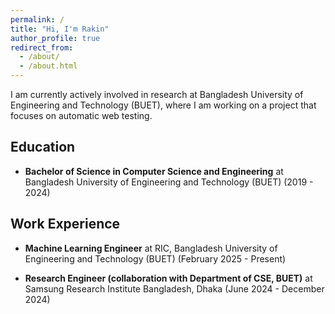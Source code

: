 ```yaml
---
permalink: /
title: "Hi, I'm Rakin"
author_profile: true
redirect_from: 
  - /about/
  - /about.html
---
```


<!-- write a brief bio about myself -->

I am currently actively involved in research at Bangladesh University of Engineering and Technology (BUET), where I am working on a project that focuses on automatic web testing. 



<!-- make a news section, this section will read from a folder and render the contents of txt files and post it here as news  -->


## Education 
- **Bachelor of Science in Computer Science and Engineering** at Bangladesh University of Engineering and Technology (BUET) (2019 - 2024)


## Work Experience
- **Machine Learning Engineer** at RIC, Bangladesh University of Engineering and Technology (BUET) (February 2025 - Present)

- **Research Engineer (collaboration with Department of CSE, BUET)** at Samsung Research Institute Bangladesh, Dhaka (June 2024 - December 2024) 







